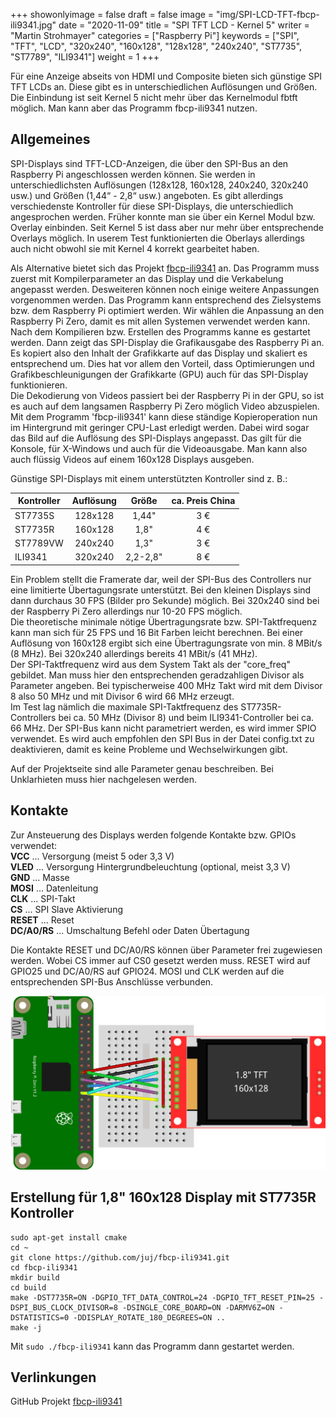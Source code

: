 ﻿+++
showonlyimage = false
draft = false
image = "img/SPI-LCD-TFT-fbcp-ili9341.jpg"
date = "2020-11-09"
title = "SPI TFT LCD - Kernel 5"
writer = "Martin Strohmayer"
categories = ["Raspberry Pi"]
keywords = ["SPI", "TFT", "LCD", "320x240", "160x128", "128x128", "240x240", "ST7735", "ST7789", "ILI9341"]
weight = 1
+++

Für eine Anzeige abseits von HDMI und Composite bieten sich günstige SPI TFT LCDs an. Diese gibt es in unterschiedlichen Auflösungen und Größen. Die Einbindung ist seit Kernel 5 nicht mehr über das Kernelmodul fbtft möglich. Man kann aber das Programm fbcp-ili9341 nutzen.
<!--more-->

## Allgemeines

SPI-Displays sind TFT-LCD-Anzeigen, die über den SPI-Bus an den Raspberry Pi angeschlossen werden können. Sie werden in unterschiedlichsten Auflösungen (128x128, 160x128, 240x240, 320x240 usw.) und Größen (1,44“ - 2,8“ usw.) angeboten. Es gibt allerdings verschiedenste Kontroller für diese SPI-Displays, die unterschiedlich angesprochen werden. Früher konnte man sie über ein Kernel Modul  bzw. Overlay einbinden. Seit Kernel 5 ist dass aber nur mehr über entsprechende Overlays möglich. In userem Test funktionierten die Oberlays allerdings auch nicht obwohl sie mit Kernel 4 korrekt gearbeitet haben.  

Als Alternative bietet sich das Projekt [fbcp-ili9341](https://github.com/juj/fbcp-ili9341) an. Das Programm muss zuerst mit Kompilerparameter an das Display und die Verkabelung angepasst werden. Desweiteren können noch einige weitere Anpassungen vorgenommen werden. Das Programm kann entsprechend des Zielsystems bzw. dem Raspberry Pi optimiert werden. Wir wählen die Anpassung an den Raspberry Pi Zero, damit es mit allen Systemen verwendet werden kann.  
Nach dem Kompilieren bzw. Erstellen des Programms kanne es gestartet werden. Dann zeigt das SPI-Display die Grafikausgabe des Raspberry Pi an. Es kopiert also den Inhalt der Grafikkarte auf das Display und skaliert es entsprechend um. Dies hat vor allem den Vorteil, dass Optimierungen und Grafikbeschleunigungen der Grafikkarte (GPU) auch für das SPI-Display funktionieren.  
Die Dekodierung von Videos passiert bei der Raspberry Pi in der GPU, so ist es auch auf dem langsamen Raspberry Pi Zero möglich Video abzuspielen.  
Mit dem Programm 'fbcp-ili9341' kann diese ständige Kopieroperation nun im Hintergrund mit geringer CPU-Last erledigt werden. Dabei wird sogar das Bild auf die Auflösung des SPI-Displays angepasst. Das gilt für die Konsole, für X-Windows und auch für die Videoausgabe. Man kann also auch flüssig Videos auf einem 160x128 Displays ausgeben.

Günstige SPI-Displays mit einem unterstützten Kontroller sind z. B.:

| Kontroller | Auflösung | Größe | ca. Preis China |
| -----------|:---------:|:-----:|:---------------:|
| ST7735S  |	128x128 | 1,44"    |  3 €  |
| ST7735R | 160x128 | 1,8"     |  4 €  |
| ST7789VW | 240x240 | 1,3"     |  3 €  |
| ILI9341	          |	320x240 | 2,2-2,8" |  8 €  |

Ein Problem stellt die Framerate dar, weil der SPI-Bus des Controllers nur eine limitierte Übertagungsrate unterstützt. Bei den kleinen Displays sind dann durchaus 30 FPS (Bilder pro Sekunde) möglich. Bei 320x240 sind bei der Raspberry Pi Zero allerdings nur 10-20 FPS möglich.  
Die theoretische minimale nötige Übertragungsrate bzw. SPI-Taktfrequenz kann man sich für 25 FPS und 16 Bit Farben leicht berechnen. Bei einer Auflösung von 160x128 ergibt sich eine Übertragungsrate von min. 8 MBit/s (8 MHz). Bei 320x240 allerdings bereits 41 MBit/s (41 MHz).  
Der SPI-Taktfrequenz wird aus dem System Takt als der "core_freq" gebildet. Man muss hier den entsprechenden geradzahligen Divisor als Parameter angeben. Bei typischerweise 400 MHz Takt wird mit dem Divisor 8 also 50 MHz und mit Divisor 6 wird 66 MHz erzeugt.  
Im Test lag nämlich die maximale SPI-Taktfrequenz des ST7735R-Controllers bei ca. 50 MHz (Divisor 8) und beim ILI9341-Controller bei ca. 66 MHz.
Der SPI-Bus kann nicht parametriert werden, es wird immer SPIO verwendet. Es wird auch empfohlen den SPI Bus in der Datei config.txt zu deaktivieren, damit es keine Probleme und Wechselwirkungen gibt.  

Auf der Projektseite sind alle Parameter genau beschreiben. Bei Unklarhieten muss hier nachgelesen werden.


## Kontakte

Zur Ansteuerung des Displays werden folgende Kontakte bzw. GPIOs verwendet:  
**VCC** ... Versorgung (meist 5 oder 3,3 V)  
**VLED** ... Versorgung Hintergrundbeleuchtung (optional, meist 3,3 V)  
**GND** ... Masse  
**MOSI** ... Datenleitung  
**CLK** ... SPI-Takt  
**CS** ... SPI Slave Aktivierung  
**RESET** ... Reset  
**DC/A0/RS** ... Umschaltung Befehl oder Daten Übertagung  

Die Kontakte RESET und DC/A0/RS können über Parameter frei zugewiesen werden. Wobei CS immer auf CS0 gesetzt werden muss. RESET wird auf GPIO25 und DC/A0/RS auf GPIO24. MOSI und CLK werden auf die entsprechenden SPI-Bus Anschlüsse verbunden.

![SPI-LCD-TFT Anschluss](../../img/SPI-LCD-TFT_Steckplatine.png)

## Erstellung für 1,8" 160x128 Display mit ST7735R Kontroller

```
sudo apt-get install cmake
cd ~
git clone https://github.com/juj/fbcp-ili9341.git
cd fbcp-ili9341
mkdir build
cd build
make -DST7735R=ON -DGPIO_TFT_DATA_CONTROL=24 -DGPIO_TFT_RESET_PIN=25 -DSPI_BUS_CLOCK_DIVISOR=8 -DSINGLE_CORE_BOARD=ON -DARMV6Z=ON -DSTATISTICS=0 -DDISPLAY_ROTATE_180_DEGREES=ON ..
make -j
 ```

Mit ``sudo ./fbcp-ili9341`` kann das Programm dann gestartet werden.

## Verlinkungen

GitHub Projekt [fbcp-ili9341](https://github.com/juj/fbcp-ili9341)

